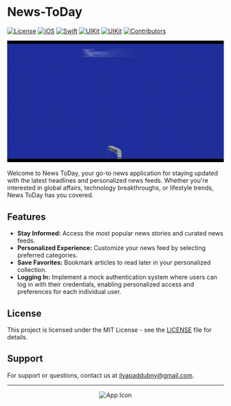 # News-ToDay

[![License](https://img.shields.io/badge/license-MIT-blue?style=for-the-badge)](LICENSE)
[![iOS](https://img.shields.io/badge/iOS%20version-15_%2B-orange?style=for-the-badge&logoColor=white)](https://developer.apple.com/iOS)
[![Swift](https://img.shields.io/badge/swift-5.7-brightgreen?style=for-the-badge&logo=swift&logoColor=white)](https://swift.org)
[![UIKit](https://img.shields.io/badge/UIKit-pink?style=for-the-badge&logoColor=white)](https://developer.apple.com/documentation/uikit)
[![UIKit](https://img.shields.io/badge/News-API-teal?style=for-the-badge)](https://newsapi.org/)
[![Contributors](https://img.shields.io/badge/Contributors-4-cyan?style=for-the-badge&logoColor=white)](https://github.com/your-username/your-repo/contributors) 

![Your GIF](https://github.com/ilyapaddubny/News-ToDay/blob/develop/NewsToDayPromo.gif)

Welcome to News ToDay, your go-to news application for staying updated with the latest headlines and personalized news feeds. Whether you're interested in global affairs, technology breakthroughs, or lifestyle trends, News ToDay has you covered.

## Features

- **Stay Informed:** Access the most popular news stories and curated news feeds.
- **Personalized Experience:** Customize your news feed by selecting preferred categories.
- **Save Favorites:** Bookmark articles to read later in your personalized collection.
- **Logging In:** Implement a mock authentication system where users can log in with their credentials, enabling personalized access and preferences for each individual user.

## License

This project is licensed under the MIT License - see the [LICENSE](LICENSE) file for details.

## Support

For support or questions, contact us at [ilyapaddubny@gmail.com](mailto:ilyapaddubny@gmail.com).

---
<p align="center">
  <img src="https://github.com/ilyapaddubny/LumiCount/assets/33945343/8b09ae33-61eb-48b9-9262-0c597586656a" width="80" alt="App Icon">
</p>
